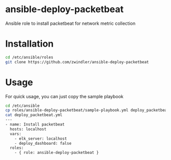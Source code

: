 # ansible-deploy-packetbeat
Ansible role to install packetbeat for network metric collection

# Installation

```bash
cd /etc/ansible/roles
git clone https://github.com/zwindler/ansible-deploy-packetbeat
```

# Usage 

For quick usage, you can just copy the sample playbook

```bash
cd /etc/ansible
cp roles/ansible-deploy-packetbeat/sample-playbook.yml deploy_packetbeat.yml
cat deploy_packetbeat.yml
---
- name: Install packetbeat
  hosts: localhost
  vars:
    - elk_server: localhost
    - deploy_dashboard: false
  roles:
    - { role: ansible-deploy-packetbeat }
```
